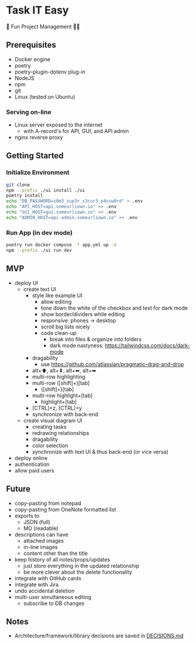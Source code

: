 # Task IT Easy

🎉 Fun Project Management 👨‍💼

## Prerequisites

- Docker engine
- poetry
- poetry-plugin-dotenv plug-in
- NodeJS
- npm
- git
- Linux (tested on Ubuntu)

### Serving on-line

- Linux server exposed to the internet
  - with A-record's for API, GUI, and API admin
- nginx reverse proxy

## Getting Started

### Initialize Environment

```bash
git clone
npm --prefix ./ui install ./ui
poetry install
echo "DB_PASSWORD=s0m3_sup3r_s3cur3_p4ssw0rd" > .env
echo "API_HOST=api.someurliown.io" >> .env
echo "GUI_HOST=gui.someurliown.io" >> .env
echo "ADMIN_HOST=api-admin.someurliown.io" >> .env
```

### Run App (in dev mode)

```bash
poetry run docker compose -f app.yml up -d
npm --prefix ./ui run dev
```

## MVP

- deploy UI
  - create text UI
    - style like example UI
      - allow editing
      - tone down the white of the checkbox and text for dark mode
      - show border/dividers while editing
      - responsive: phones -> desktop
      - scroll big lists nicely
      - code clean-up
        - break into files & organize into folders
        - dark mode nastyness: https://tailwindcss.com/docs/dark-mode
    - dragability
      * use https://github.com/atlassian/pragmatic-drag-and-drop
    - alt+⬆, alt+⬇, alt+⬅, alt+➡
    - multi-row highlighting
    - multi-row ([shift]+)[tab]
      - ([shift]+)[tab]
    - multi-row highlight+[tab]
      - highlight+[tab]
    - [CTRL]+z, [CTRL]+y
    - synchronize with back-end
  - create visual diagram UI
    - creating tasks
    - redrawing relationships
    - dragability
    - color selection
    - synchronize with text UI & thus back-end (or vice versa)
- deploy online
- authentication
- allow paid users

## Future

- copy-pasting from notepad
- copy-pasting from OneNote formatted list
- exports to
  - JSON (full)
  - MD (readable)
- descriptions can have
  - attached images
  - in-line images
  - content other than the title
- keep history of all notes/props/updates
  - just store everything in the updated relationship
  - be more clever about the delete functionality
- integrate with GitHub cards
- integrate with Jira
- undo accidental deletion
- multi-user simultaneous editing
  - subscribe to DB changes

## Notes

- Architecture/framework/library decisions are saved in [DECISIONS.md](DECISIONS.md)
